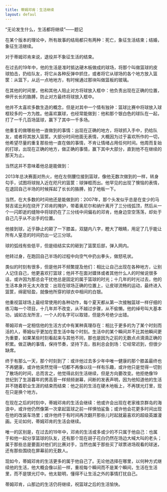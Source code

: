 ```yaml
---
title: 蒂姆邓肯：生活继续
layout: defaul
---
```


“无论发生什么，生活都将继续”——题记

在某个版本的理论中，所有故事的结局都只有两种：死亡，象征生活结束；结婚，象征生活继续。

对于蒂姆邓肯来说，退役并不象征生活的结束。

在过去的19年中，他的生活是准时抵达硬木板做成的球场，将那个叫做篮球的皮球拍击，扔给队友，将它从各种反弹中抓住，或者将它从球场的各个地方放入篮筐：从篮下，从远一点地地方，有时候通过那块叫做篮板的玻璃。

在其他的时间里，他和其他人阻止对方将球放入框中：他负责出现在正确的位置，伸开长长的胳膊，防止对方最终将球放入框中。

他并不太喜欢多数生造的概念，但是对其中一个情有独钟：篮球比赛中将球放入球框较多的一方为胜。他喜欢赢球，也经常能做到：他和那个银白色的球队在一起，打了一千几百场篮球，赢下了其中一千多场。

他重复的做哪些他一直做到的事情：出现在正确的地方，将球抓入手中，扔给队友，或者将其放入篮筐。大部分时间他面无表情，大概因为过于喜欢所作的一切，他希望尽量的重复那些他一直在做的事情，不肯让情绪占用任何时间。他周而复始的打球，出现在正确的地方，做正确的事情，赢下其中大部分，直到他不在继续的那天为止。

当然这并不意味着他总是能做到：

2013年总决赛面对热火，他在左侧腰位接到篮球，像他无数次做到的一样，转身勾手，试图将球抛入近在咫尺的篮筐：球弹框而出。他罕见的出现了懊恼的表情，在退回自己半场的时候挥起了长长的胳膊，拍了地板一下。

当然，在大多数的时间他还是能做到的：2007年，那个头发似乎总是在变少的马努吉诺比利在绕开了邓肯的掩护，带着奥尼尔和纳什离开了三分线弧顶，然后从一个一闪即逝的缝隙中将球扔在了三分线中间偏右的邓肯，他身边空空荡荡，却处于自己几乎从不出手的位置。

他接到球，近乎静止的颠了一下膝盖，双腿内八字，瞪大了眼睛，用足了几乎能让所有人窒息的时间扔出一记三分球。

球的弧线有些低平，但是结结实实的砸到了篮筐后部，弹入网内。

他转过身，在跑回自己半场的过程中向空气中扔出拳头，做怒吼状。

类似的时刻有很多，但是他并不频繁提及他们：相比让自己出现在各种地方，让别人记住自己，他更喜欢打篮球；他并不在面对媒体或者其他什么人的时候说很多话，或许因为那总会干扰他总是固定的属于篮球的时光；十几年的时光过去，他的生活本身并无太大改变：出现在球场正确的位置上，让皮球流畅的运动，最终进入篮筐，绵密轻盈，就像他所穿的球衣中相间的白银。

他重视篮球场上最经常使用的各种动作，每个夏天都从第一次接触篮球一样仔细的练习每一个项目，十几年并不改变，从不越过步骤，从不偷懒。他的绰号叫大基本功，诚如古龙所言，一个人的名字可以取错，但是外号绝少出错。

蒂姆邓肯一定相信他的生活方式中有某种真理存在：相比于更多的为了某个时刻而活的人，蒂姆似乎更加在意生活中每个时刻。生活中的某个瞬间并不比其他瞬间更为重要，如果某些时刻看起来与其他不同，那也是因为之前的无数点点滴滴正确的积累。做正确的事情，保持节奏，坚持下去，胜利总会到场：它经常迟到，但很少缺席。

终于有那么一天，那个时刻到了：或许他过去多少年中唯一健康的那个膝盖最终也不再健康，或许他突然觉得一切都不再像以往一样有乐趣，或许他只是觉得一切到了散场的时间，总而言之，他觉得此刻生活继续，但是方向要改变。他拒绝像19世纪到了生涯暮年的男高音一样频频谢幕，间断的发表声明，因为他知道他的生活并不随着职业生涯的结束而结束：他之前的生活在硬木地板上，不再镁光灯里，现在只是换个地方。

在现在之后的时刻中，蒂姆邓肯的生活会继续：他或许会出现在老家维京群岛的海浪中，或许他仍然像第一次拿起篮球之前一样惧怕鲨鱼；或许他会花更多时间出现在他的改装车场里；或许他终于有时间再次翻开那些儿时起就最喜欢的超级英雄漫画。无论如何，蒂姆邓肯的生活会继续。

唯一的区别是，在过去的19年中，邓肯的生活或多或少的不只属于他自己：也属于和他一起分享篮球的队友，还有那个现在胡子花白仍然在场边大喊大叫的老头；属于那些总是要面对他们的比赛对手，当然也属于那些买了球票进场观看的球迷，还有那些围绕在屏幕前的无数人。

现如今，蒂姆邓肯的生活更多的属于他自己了。无论他选择在哪里，以何种方式继续他的生活，他大概会像以前一样，重视每个瞬间而不是某个瞬间，生活在生活里，而不是镁光灯中。他太聪明，懂得不让生活之外的事情打扰自己。

蒂姆邓肯，山那边的生活仍将继续，祝篮球之后的生活愉快。
